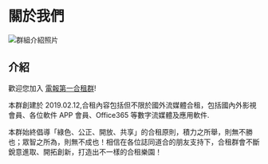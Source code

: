 # 關於我們

![群組介紹照片](/img/hezu1.PNG)

## 介紹

歡迎您加入 [電報第一合租群](https://t.me/hezu1)!

本群創建於 2019.02.12,合租內容包括但不限於國外流媒體合租，包括國內外影視會員、各位軟件 APP 會員、Office365 等數字流媒體及應用軟件.

本群始終倡導「綠色、公正、開放、共享」的合租原則，積力之所舉，則無不勝也；眾智之所為，則無不成也！相信在各位誌同道合的朋友支持下，合租群會不斷銳意進取、開拓創新，打造出不一樣的合租樂園！
